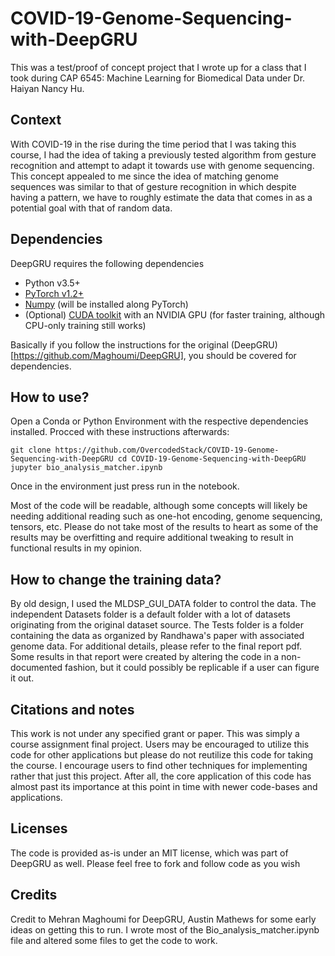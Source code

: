 # COVID-19-Genome-Sequencing-with-DeepGRU
This was a test/proof of concept project that I wrote up for a class that I took during CAP 6545: Machine Learning for Biomedical Data under Dr. Haiyan Nancy Hu. 


## Context 

With COVID-19 in the rise during the time period that I was taking this course, I had the idea of taking a previously tested algorithm from gesture recognition and attempt to adapt it towards use with genome sequencing. This concept appealed to me since the idea of matching genome sequences was similar to that of gesture recognition in which despite having a pattern, we have to roughly estimate the data that comes in as a potential goal with that of random data. 

## Dependencies

DeepGRU requires the following dependencies

- Python v3.5+
- [PyTorch v1.2+](https://pytorch.org/)
- [Numpy](https://numpy.org/) (will be installed along PyTorch)
- (Optional) [CUDA toolkit](https://developer.nvidia.com/cuda-toolkit) with an NVIDIA GPU (for faster training, although CPU-only training still works)

Basically if you follow the instructions for the original (DeepGRU)[https://github.com/Maghoumi/DeepGRU], you should be covered for dependencies. 

## How to use?

Open a Conda or Python Environment with the respective dependencies installed. Procced with these instructions afterwards: 

`git clone https://github.com/OvercodedStack/COVID-19-Genome-Sequencing-with-DeepGRU
cd COVID-19-Genome-Sequencing-with-DeepGRU
jupyter bio_analysis_matcher.ipynb`

Once in the environment just press run in the notebook. 

Most of the code will be readable, although some concepts will likely be needing additional reading such as one-hot encoding, genome sequencing, tensors, etc. Please do not take most of the results to heart as some of the results may be overfitting and require additional tweaking to result in functional results in my opinion. 

## How to change the training data?

By old design, I used the MLDSP_GUI_DATA folder to control the data. The independent Datasets folder is a default folder with a lot of datasets originating from the original dataset source. The Tests folder is a folder containing the data as organized by Randhawa's paper with associated genome data. For additional details, please refer to the final report pdf. Some results in that report were created by altering the code in a non-documented fashion, but it could possibly be replicable if a user can figure it out. 

## Citations and notes

This work is not under any specified grant or paper. This was simply a course assignment final project. Users may be encouraged to utilize this code for other applications but please do not reutilize this code for taking the course. I encourage users to find other techniques for implementing rather that just this project. After all, the core application of this code has almost past its importance at this point in time with newer code-bases and applications. 

## Licenses 

The code is provided as-is under an MIT license, which was part of DeepGRU as well. Please feel free to fork and follow code as you wish 

## Credits

Credit to Mehran Maghoumi for DeepGRU, Austin Mathews for some early ideas on getting this to run. I wrote most of the Bio_analysis_matcher.ipynb file and altered some files to get the code to work. 
